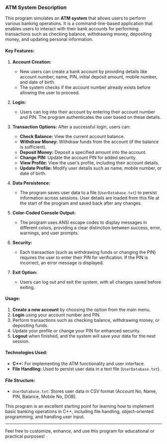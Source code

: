 ### ATM System Description

This program simulates an **ATM system** that allows users to perform various banking operations. It is a command-line-based application that enables users to interact with their bank accounts for performing transactions such as checking balance, withdrawing money, depositing money, and updating personal information. 

#### **Key Features:**

1. **Account Creation:**
   - New users can create a bank account by providing details like account number, name, PIN, initial deposit amount, mobile number, and date of birth.
   - The system checks if the account number already exists before allowing the user to proceed.

2. **Login:**
   - Users can log into their account by entering their account number and PIN. The program authenticates the user based on these details.

3. **Transaction Options:**
   After a successful login, users can:
   - **Check Balance:** View the current account balance.
   - **Withdraw Money:** Withdraw funds from the account (if the balance is sufficient).
   - **Deposit Money:** Deposit a specified amount into the account.
   - **Change PIN:** Update the account PIN for added security.
   - **View Profile:** View the user’s profile, including their account details.
   - **Update Profile:** Modify user details such as name, mobile number, or date of birth.

4. **Data Persistence:**
   - The program saves user data to a file (`UserDatabase.txt`) to persist information across sessions. User details are loaded from this file at the start of the program and saved back after any changes.

5. **Color-Coded Console Output:**
   - The program uses ANSI escape codes to display messages in different colors, providing a clear distinction between success, error, warnings, and user prompts.

6. **Security:**
   - Each transaction (such as withdrawing funds or changing the PIN) requires the user to enter their PIN for verification. If the PIN is incorrect, an error message is displayed.

7. **Exit Option:**
   - Users can log out and exit the system, with all changes saved before exiting.

#### **Usage:**
1. **Create a new account** by choosing the option from the main menu.
2. **Login** using your account number and PIN.
3. Perform transactions such as checking balance, withdrawing money, or depositing funds.
4. Update your profile or change your PIN for enhanced security.
5. **Logout** when finished, and the system will save your data for the next session.

#### **Technologies Used:**
- **C++:** For implementing the ATM functionality and user interface.
- **File Handling:** Used to persist user data in a text file (`UserDatabase.txt`).

#### **File Structure:**
- `UserDatabase.txt`: Stores user data in CSV format (Account No, Name, PIN, Balance, Mobile No, DOB).

This program is an excellent starting point for learning how to implement basic banking operations in C++, including file handling, object-oriented programming, and handling user input.

---

Feel free to customize, enhance, and use this program for educational or practical purposes!
